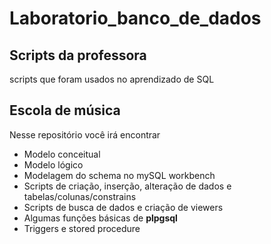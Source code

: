 # Laboratorio_banco_de_dados
 
## Scripts da professora
<p> scripts que foram usados no aprendizado de SQL</p>

## Escola de música

<p> Nesse repositório você irá encontrar </p>

- Modelo conceitual
- Modelo lógico
- Modelagem do schema no mySQL workbench
- Scripts de criação, inserção, alteração de dados e tabelas/colunas/constrains
- Scripts de busca de dados e criação de viewers
- Algumas funções básicas de **plpgsql**
- Triggers e stored procedure
